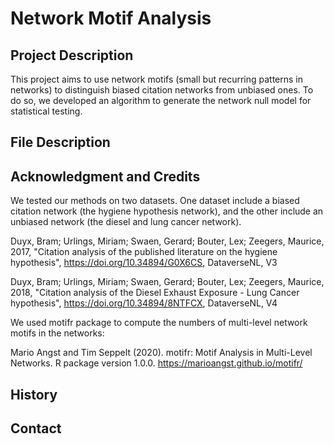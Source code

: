 # Network Motif Analysis

## Project Description
This project aims to use network motifs (small but recurring patterns in networks) to distinguish biased citation networks from unbiased ones. To do so, we developed an algorithm to generate the network null model for statistical testing. 

## File Description

## Acknowledgment and Credits
We tested our methods on two datasets. One dataset include a biased citation network (the hygiene hypothesis network), and the other include an unbiased network (the diesel and lung cancer network). 

Duyx, Bram; Urlings, Miriam; Swaen, Gerard; Bouter, Lex; Zeegers, Maurice, 2017, "Citation analysis of the published literature on the hygiene hypothesis", https://doi.org/10.34894/G0X6CS, DataverseNL, V3 

Duyx, Bram; Urlings, Miriam; Swaen, Gerard; Bouter, Lex; Zeegers, Maurice, 2018, "Citation analysis of the Diesel Exhaust Exposure - Lung Cancer hypothesis", https://doi.org/10.34894/8NTFCX, DataverseNL, V4 

We used motifr package to compute the numbers of multi-level network motifs in the networks:

Mario Angst and Tim Seppelt (2020). motifr: Motif Analysis in Multi-Level Networks. R package version 1.0.0. https://marioangst.github.io/motifr/

## History

## Contact
